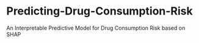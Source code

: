 # Predicting-Drug-Consumption-Risk
An Interpretable Predictive Model for Drug Consumption Risk based on SHAP
